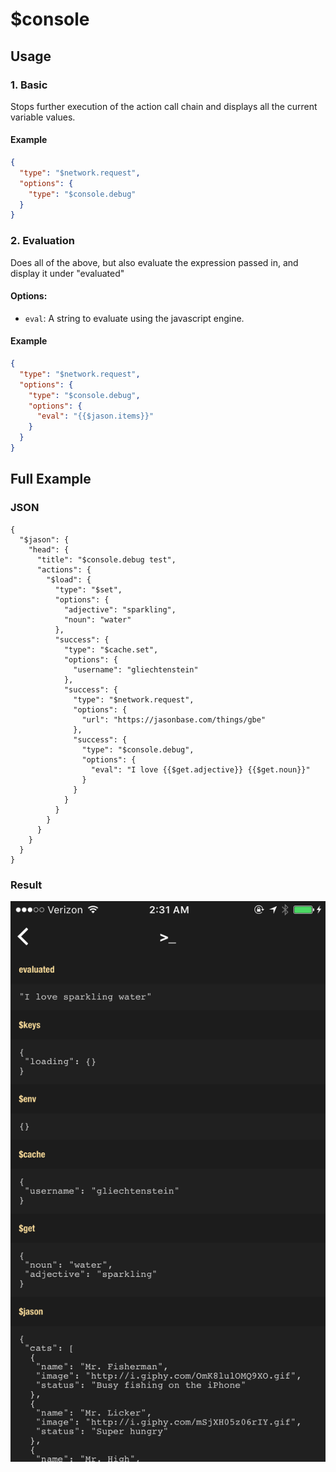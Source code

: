 # $console

## Usage

### 1. Basic
Stops further execution of the action call chain and displays all the current variable values.

#### Example
```json
{
  "type": "$network.request",
  "options": {
    "type": "$console.debug"
  }
}
```


### 2. Evaluation
Does all of the above, but also evaluate the expression passed in, and display it under "evaluated"

#### Options:
  - `eval`: A string to evaluate using the javascript engine.


#### Example
```json
{
  "type": "$network.request",
  "options": {
    "type": "$console.debug",
    "options": {
      "eval": "{{$jason.items}}"
    }
  }
}
```


## Full Example

### JSON

```
{
  "$jason": {
    "head": {
      "title": "$console.debug test",
      "actions": {
        "$load": {
          "type": "$set",
          "options": {
            "adjective": "sparkling",
            "noun": "water"
          },
          "success": {
            "type": "$cache.set",
            "options": {
              "username": "gliechtenstein"
            },
            "success": {
              "type": "$network.request",
              "options": {
                "url": "https://jasonbase.com/things/gbe"
              },
              "success": {
                "type": "$console.debug",
                "options": {
                  "eval": "I love {{$get.adjective}} {{$get.noun}}"
                }
              }
            }
          }
        }
      }
    }
  }
}
```

### Result

![console](https://raw.githubusercontent.com/gliechtenstein/images/master/console.png)
